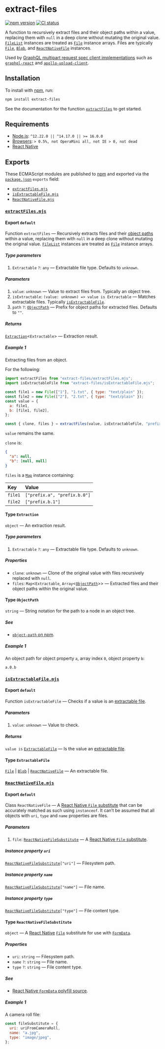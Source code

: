 # extract-files

[![npm version](https://badgen.net/npm/v/extract-files)](https://npm.im/extract-files) [![CI status](https://github.com/jaydenseric/extract-files/workflows/CI/badge.svg)](https://github.com/jaydenseric/extract-files/actions)

A function to recursively extract files and their object paths within a value, replacing them with `null` in a deep clone without mutating the original value. [`FileList`](https://developer.mozilla.org/en-US/docs/Web/API/Filelist) instances are treated as [`File`](https://developer.mozilla.org/en-US/docs/Web/API/File) instance arrays. Files are typically [`File`](https://developer.mozilla.org/en-US/docs/Web/API/File), [`Blob`](https://developer.mozilla.org/en-US/docs/Web/API/Blob), and [`ReactNativeFile`](#class-reactnativefile) instances.

Used by [GraphQL multipart request spec client implementations](https://github.com/jaydenseric/graphql-multipart-request-spec#implementations) such as [`graphql-react`](https://npm.im/graphql-react) and [`apollo-upload-client`](https://npm.im/apollo-upload-client).

## Installation

To install with [npm](https://npmjs.com/get-npm), run:

```sh
npm install extract-files
```

See the documentation for the function [`extractFiles`](#exports-extractFiles.mjs-export-default) to get started.

## Requirements

- [Node.js](https://nodejs.org): `^12.22.0 || ^14.17.0 || >= 16.0.0`
- [Browsers](https://npm.im/browserslist): `> 0.5%, not OperaMini all, not IE > 0, not dead`
- [React Native](https://reactnative.dev)

## Exports

These ECMAScript modules are published to [npm](https://npmjs.com) and exported via the [`package.json`](./package.json) `exports` field:

- [`extractFiles.mjs`](#exports-extractFiles.mjs)
- [`isExtractableFile.mjs`](#exports-isExtractableFile.mjs)
- [`ReactNativeFile.mjs`](#exports-ReactNativeFile.mjs)

### <span id="exports-extractFiles.mjs">[`extractFiles.mjs`](./extractFiles.mjs)</span>

#### <span id="exports-extractFiles.mjs-export-default">Export `default`</span>

Function `extractFiles` — Recursively extracts files and their [object paths](#exports-extractFiles.mjs-type-ObjectPath) within a value, replacing them with `null` in a deep clone without mutating the original value. [`FileList`](https://developer.mozilla.org/en-US/docs/Web/API/Filelist) instances are treated as [`File`](https://developer.mozilla.org/en-US/docs/Web/API/File) instance arrays.

##### <span id="exports-extractFiles.mjs-export-default-type-parameters">Type parameters</span>

1. `Extractable` `?`: `any` — Extractable file type. Defaults to `unknown`.

##### <span id="exports-extractFiles.mjs-export-default-parameters">Parameters</span>

1. `value`: `unknown` — Value to extract files from. Typically an object tree.
2. `isExtractable`: `(value: unknown) => value is Extractable` — Matches extractable files. Typically [`isExtractableFile`](#exports-isExtractableFile.mjs-export-default).
3. `path` `?`: [`ObjectPath`](#exports-extractFiles.mjs-type-ObjectPath) — Prefix for object paths for extracted files. Defaults to `""`.

##### <span id="exports-extractFiles.mjs-export-default-returns">Returns</span>

[`Extraction`](#exports-extractFiles.mjs-type-Extraction)<`Extractable`> — Extraction result.

##### <span id="exports-extractFiles.mjs-export-default-example-1">Example 1</span>

Extracting files from an object.

For the following:

```js
import extractFiles from "extract-files/extractFiles.mjs";
import isExtractableFile from "extract-files/isExtractableFile.mjs";

const file1 = new File(["1"], "1.txt", { type: "text/plain" });
const file2 = new File(["2"], "2.txt", { type: "text/plain" });
const value = {
  a: file1,
  b: [file1, file2],
};

const { clone, files } = extractFiles(value, isExtractableFile, "prefix");
```

`value` remains the same.

`clone` is:

```json
{
  "a": null,
  "b": [null, null]
}
```

`files` is a [`Map`](https://developer.mozilla.org/en-US/docs/Web/JavaScript/Reference/Global_Objects/Map) instance containing:

| Key     | Value                        |
| :------ | :--------------------------- |
| `file1` | `["prefix.a", "prefix.b.0"]` |
| `file2` | `["prefix.b.1"]`             |

#### <span id="exports-extractFiles.mjs-type-Extraction">Type `Extraction`</span>

`object` — An extraction result.

##### <span id="exports-extractFiles.mjs-type-Extraction-type-parameters">Type parameters</span>

1. `Extractable` `?`: `any` — Extractable file type. Defaults to `unknown`.

##### <span id="exports-extractFiles.mjs-type-Extraction-properties">Properties</span>

- `clone`: `unknown` — Clone of the original value with files recursively replaced with `null`.
- `files`: `Map`<`Extractable`, `Array`<[`ObjectPath`](#exports-extractFiles.mjs-type-ObjectPath)>> — Extracted files and their object paths within the original value.

#### <span id="exports-extractFiles.mjs-type-ObjectPath">Type `ObjectPath`</span>

`string` — String notation for the path to a node in an object tree.

##### <span id="exports-extractFiles.mjs-type-ObjectPath-see">See</span>

- [`object-path` on npm](https://npm.im/object-path).

##### <span id="exports-waterfallRender.mjs-type-ObjectPath-example-1">Example 1</span>

An object path for object property `a`, array index `0`, object property `b`:

```
a.0.b
```

### <span id="exports-isExtractableFile.mjs">[`isExtractableFile.mjs`](./isExtractableFile.mjs)</span>

#### <span id="exports-isExtractableFile.mjs-export-default">Export `default`</span>

Function `isExtractableFile` — Checks if a value is an [extractable file](#exports-isExtractableFile.mjs-type-ExtractableFile).

##### <span id="exports-isExtractableFile.mjs-export-default-parameters">Parameters</span>

1. `value`: `unknown` — Value to check.

##### <span id="exports-isExtractableFile.mjs-export-default-returns">Returns</span>

`value is` [`ExtractableFile`](#exports-isExtractableFile.mjs-type-ExtractableFile) — Is the value an [extractable file](#exports-isExtractableFile.mjs-type-ExtractableFile).

#### <span id="exports-isExtractableFile.mjs-type-ExtractableFile">Type `ExtractableFile`</span>

[`File`](https://developer.mozilla.org/en-US/docs/Web/API/File) | [`Blob`](https://developer.mozilla.org/en-US/docs/Web/API/Blob) | [`ReactNativeFile`](#exports-ReactNativeFile.mjs-export-default) — An extractable file.

### <span id="exports-ReactNativeFile.mjs">[`ReactNativeFile.mjs`](./ReactNativeFile.mjs)</span>

#### <span id="exports-ReactNativeFile.mjs-export-default">Export `default`</span>

Class `ReactNativeFile` — A [React Native `File` substitute](#exports-ReactNativeFile.mjs-type-ReactNativeFileSubstitute) that can be accurately matched as such using `instanceof`. It can’t be assumed that all objects with `uri`, `type` and `name` properties are files.

##### <span id="exports-ReactNativeFile.mjs-export-default-parameters">Parameters</span>

1. `file`: [`ReactNativeFileSubstitute`](#exports-ReactNativeFile.mjs-type-ReactNativeFileSubstitute) — A [React Native `File` substitute](#exports-ReactNativeFile.mjs-type-ReactNativeFileSubstitute).

##### <span id="exports-ReactNativeFile.mjs-export-default-instance-property-uri">Instance property `uri`</span>

[`ReactNativeFileSubstitute`](#exports-ReactNativeFile.mjs-type-ReactNativeFileSubstitute-properties)`["uri"]` — Filesystem path.

##### <span id="exports-ReactNativeFile.mjs-export-default-instance-property-name">Instance property `name`</span>

[`ReactNativeFileSubstitute`](#exports-ReactNativeFile.mjs-type-ReactNativeFileSubstitute-properties)`["name"]` — File name.

##### <span id="exports-ReactNativeFile.mjs-export-default-instance-property-type">Instance property `type`</span>

[`ReactNativeFileSubstitute`](#exports-ReactNativeFile.mjs-type-ReactNativeFileSubstitute-properties)`["type"]` — File content type.

#### <span id="exports-ReactNativeFile.mjs-type-ReactNativeFileSubstitute">Type `ReactNativeFileSubstitute`</span>

`object` — A [React Native](https://reactnative.dev) [`File`](https://developer.mozilla.org/en-US/docs/Web/API/File) substitute for use with [`FormData`](https://developer.mozilla.org/en-US/docs/Web/API/FormData).

##### <span id="exports-ReactNativeFile.mjs-type-ReactNativeFileSubstitute-properties">Properties</span>

- `uri`: `string` — Filesystem path.
- `name` `?`: `string` — File name.
- `type` `?`: `string` — File content type.

##### <span id="exports-ReactNativeFile.mjs-type-ReactNativeFileSubstitute-see">See</span>

- [React Native `FormData` polyfill source](https://github.com/facebook/react-native/blob/v0.66.4/Libraries/Network/FormData.js#L37-L41).

##### <span id="exports-ReactNativeFile.mjs-type-ReactNativeFileSubstitute-example-1">Example 1</span>

A camera roll file:

```js
const fileSubstitute = {
  uri: uriFromCameraRoll,
  name: "a.jpg",
  type: "image/jpeg",
};
```
